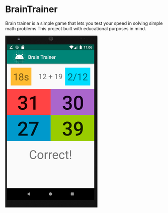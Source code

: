 # BrainTrainer
Brain trainer is a simple game that lets you test your speed in solving simple math problems
This project built with educational purposes in mind.

![](Brain%20Trainer.png)
